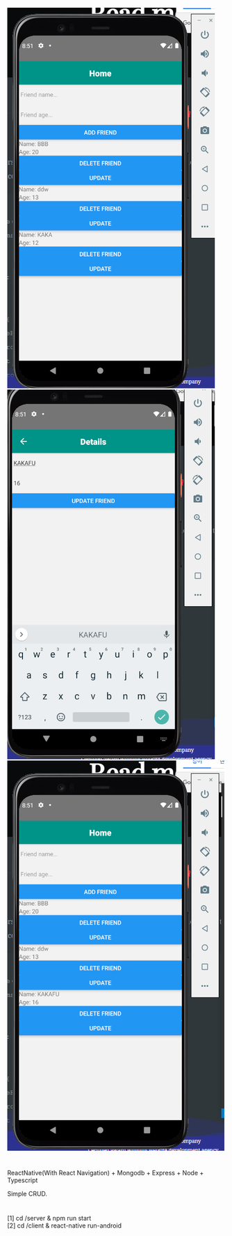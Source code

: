 ![screensh](./1.PNG)
![screensh](./2.PNG)
![screensh](./3.PNG)
#

ReactNative(With React Navigation) + Mongodb + Express + Node + Typescript

Simple CRUD.
#
[1] cd /server & npm run start
<br/>
[2] cd /client & react-native run-android
